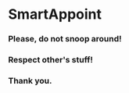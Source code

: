 # SmartAppoint
<h3> Please, do not snoop around! </h3>
<h3> Respect other's stuff! </h3>
<h3> Thank you. </h3>
